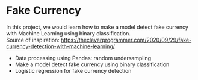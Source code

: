 # Fake Currency
In this project, we would learn how to make a model detect fake currency with Machine Learning using binary classification.
</br>
Source of inspiration: https://thecleverprogrammer.com/2020/09/29/fake-currency-detection-with-machine-learning/
- Data processing using Pandas: random undersampling
- Make a model detect fake currency using binary classification
- Logistic regression for fake currency detection
